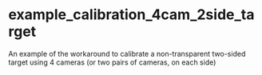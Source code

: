 # example_calibration_4cam_2side_target
An example of the workaround to calibrate a non-transparent two-sided target using 4 cameras (or two pairs of cameras, on each side) 
